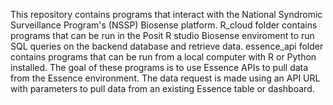 This repository contains programs that interact with the National Syndromic Surveillance Program's (NSSP) Biosense platform. 
R_cloud folder contains programs that can be run in the Posit R studio Biosense enviroment to run SQL queries on the backend database and retrieve data.
essence_api folder contains programs that can be run from a local computer with R or Python installed. The goal of these programs is to use Essence APIs to pull data from the Essence environment. The data request is made using an API URL with parameters to pull data from an existing Essence table or dashboard.
